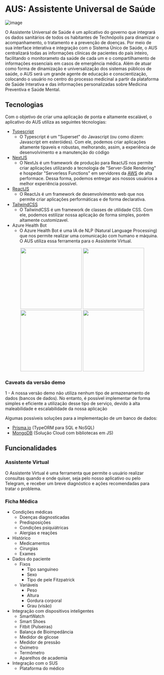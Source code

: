 # AUS: Assistente Universal de Saúde

![image](https://user-images.githubusercontent.com/42685889/132728989-0ee4cc19-300d-4565-a1ba-8a6f41db351a.png)

O Assistente Universal de Saúde é um aplicativo do governo que integrará os dados sanitários de todos os habitantes de Technópolis para dinamizar o acompanhamento, o tratamento e a prevenção de doenças. Por meio de sua interface interativa e integração com o Sistema Único de Saúde, o AUS centralizará todas as informações clínicas de pacientes do país inteiro, facilitando o monitorameto da saúde de cada um e o compartilhamento de informações essenciais em casos de emergência médica. Além de atuar como forma de dinamização e universalização dos sistemas públicos de saúde, o AUS será um grande agente de educação e conscientização, colocando o usuário no centro do processo medicinal a partir da plataforma de Saúde Interativa e das informações personalizadas sobre Medicina Preventiva e Saúde Mental.

## Tecnologias
 

Com o objetivo de criar uma aplicação de ponta e altamente escalável, o aplicativo do AUS utiliza as seguintes técnologias:
- [Typescript](https://www.typescriptlang.org/)
  - O Typescript é um "Superset" do Javascript (ou como dizem: Javascript em esteróides). Com ele, podemos criar aplicações altamente tipaveis e robustas, melhorando, assim, a experiência de desenvolvimento e a manutenção do código 
- [NextJS](https://nextjs.org/) 
  - O NextJs é um framework de produção para ReactJS nos permite criar aplicações utilizando a tecnologia de "Server-Side Rendering" e hospedar "Serverless Functions" em servidores da [AWS](https://aws.amazon.com/pt/) de alta performace. Dessa forma, podemos entregar aos nossos usuários a melhor experiência possível. 
- [ReactJS](https://pt-br.reactjs.org/)
  - O ReactJs é um framework de desenvolvimento web que nos permite criar aplicações performáticas e de forma declarativa.
- [TailwindCSS](https://tailwindcss.com/)
  - O TailwindCSS é um framework de classes de utilidade CSS. Com ele, podemos estilizar nossa aplicação de forma simples, porém altamente customizavel. 
- Azure Health Bot
  - O Azure Health Bot é uma IA de NLP (Natural Language Processing) que nos permite realizar uma comunicação com humano e máquina. O AUS utiliza essa ferramenta para o Assistente Virtual.

<div align="center">
  <img style="width: 200px; height: 200px" src="https://raw.githubusercontent.com/igniteram/Cliptor.js/HEAD/images/typescript.png" />
  <img style="width: 200px; height: 200px" src="https://ih1.redbubble.net/image.983299034.4034/st,small,507x507-pad,600x600,f8f8f8.jpg" />
  <img style="width: 200px; height: 200px" src="https://i0.wp.com/www.primefaces.org/wp-content/uploads/2017/09/feature-react.png?fit=260%2C260&ssl=1" />
  <img style="width: 200px; height: 200px" src="https://tailwindcss.com/_next/static/media/twitter-square.daf77586b35e90319725e742f6e069f9.jpg" />
</div>

### Caveats da versão demo

1 - A nossa versão demo não utiliza nenhum tipo de armazenamento de dados (bancos de dados). No entanto, é possível implementar de forma simples e eficiente a utilização desse tipo de serviço, devido à alta maleabilidade e escalabilidade da nossa aplicação

Algumas possíveis soluções para a implementação de um banco de dados:
- [Prisma.io](https://www.prisma.io/) (TypeORM para SQL e NoSQL)
- [MongoDB](https://www.mongodb.com/) (Solução Cloud com bibliotecas em JS)

## Funcionalidades

### Assistente Virtual
O Assistente Virtual é uma ferramenta que permite o usuário realizar consultas quando e onde quiser, seja pelo nosso aplicativo ou pelo Telegram, e receber um breve diagnóstico e ações recomendadas para tratar o problema.

### Ficha Médica
  - Condições médicas
    - Doenças diagnosticadas
    - Predisposições
    - Condições psiquiátricas
    - Alergias e reações
  - Histórico
    - Medicamentos
    - Cirurgias
    - Exames
  - Dados do paciente
    - Fixos
      - Tipo sanguíneo
      - Sexo
      - Tipo de pele Fitzpatrick
    - Variáveis
      - Peso
      - Altura
      - Gordura corporal
      - Grau (visão)
- Integração com dispositivos inteligentes
  - SmartWatch
  - Smart Shoes
  - Fitbit (Pulseiras)
  - Balança de Bioimpedância
  - Medidor de glicose
  - Medidor de pressão
  - Oximetro
  - Termômetro
  - Aparelhos de academia
- Integração com o SUS
  - Plataforma do médico
